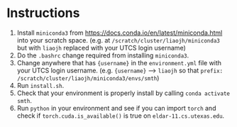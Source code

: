 # Instructions
1. Install `miniconda3` from https://docs.conda.io/en/latest/miniconda.html into your scratch space. (e.g. at `/scratch/cluster/liaojh/miniconda3` but with `liaojh` replaced with your UTCS login username)
2. Do the `.bashrc` change required from installing `miniconda3`.
3. Change anywhere that has `{username}` in the `environment.yml` file with your UTCS login username. (e.g. `{username}` --> `liaojh` so that `prefix: /scratch/cluster/liaojh/miniconda3/envs/smth`)
4. Run `install.sh`.
5. Check that your environment is properly install by calling `conda activate smth`.
6. Run `python` in your environment and see if you can import `torch` and check if `torch.cuda.is_available()` is true on `eldar-11.cs.utexas.edu`.
